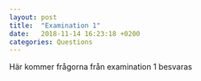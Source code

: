 ```yaml
---
layout: post
title:  "Examination 1"
date:   2018-11-14 16:23:18 +0200
categories: Questions
---
```


Här kommer frågorna från examination 1 besvaras